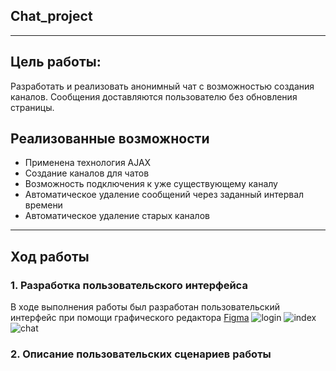 ## Chat_project
____
## Цель работы:
Разработать и реализовать анонимный чат с возможностью создания каналов. Сообщения доставляются пользователю без обновления страницы.
## Реализованные возможности
+ Применена технология AJAX
+ Создание каналов для чатов
+ Возможность подключения к уже существующему каналу
+ Автоматическое удаление сообщений через заданный интервал времени
+ Автоматическое удаление старых каналов 
____
## Ход работы
### 1. Разработка пользовательского интерфейса
В ходе выполнения работы был разработан пользовательский интерфейс при помощи графического редактора [Figma](https://www.figma.com/community)
![login](https://user-images.githubusercontent.com/98755619/212743893-db3e8172-34af-42ba-bd29-508999045220.png)
![index](https://user-images.githubusercontent.com/98755619/212744105-399600d8-0f90-45bf-b852-6036f868bce7.png)
![chat](https://user-images.githubusercontent.com/98755619/212744124-92aae008-91b8-4525-8b45-06741b5eef4a.png)

### 2. Описание пользовательских сценариев работы
